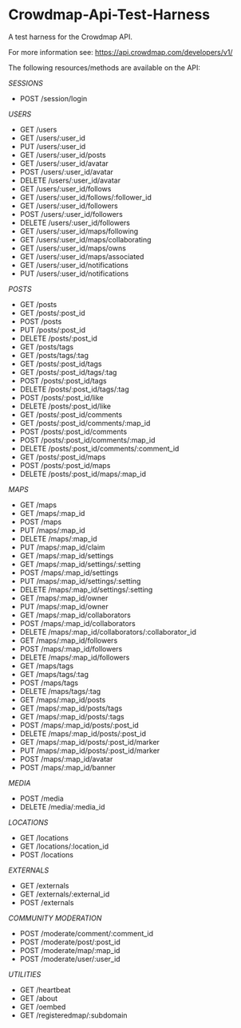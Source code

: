Crowdmap-Api-Test-Harness
=========================

A test harness for the Crowdmap API.

For more information see:
https://api.crowdmap.com/developers/v1/

The following resources/methods are available on the API:

*SESSIONS*
* POST /session/login

*USERS*
* GET /users
* GET /users/:user_id
* PUT /users/:user_id
* GET /users/:user_id/posts
* GET /users/:user_id/avatar
* POST /users/:user_id/avatar
* DELETE /users/:user_id/avatar
* GET /users/:user_id/follows
* GET /users/:user_id/follows/:follower_id
* GET /users/:user_id/followers
* POST /users/:user_id/followers
* DELETE /users/:user_id/followers
* GET /users/:user_id/maps/following
* GET /users/:user_id/maps/collaborating
* GET /users/:user_id/maps/owns
* GET /users/:user_id/maps/associated
* GET /users/:user_id/notifications
* PUT /users/:user_id/notifications

*POSTS*
* GET /posts
* GET /posts/:post_id
* POST /posts
* PUT /posts/:post_id
* DELETE /posts/:post_id
* GET /posts/tags
* GET /posts/tags/:tag
* GET /posts/:post_id/tags
* GET /posts/:post_id/tags/:tag
* POST /posts/:post_id/tags
* DELETE /posts/:post_id/tags/:tag
* POST /posts/:post_id/like
* DELETE /posts/:post_id/like
* GET /posts/:post_id/comments
* GET /posts/:post_id/comments/:map_id
* POST /posts/:post_id/comments
* POST /posts/:post_id/comments/:map_id
* DELETE /posts/:post_id/comments/:comment_id
* GET /posts/:post_id/maps
* POST /posts/:post_id/maps
* DELETE /posts/:post_id/maps/:map_id

*MAPS*
* GET /maps
* GET /maps/:map_id
* POST /maps
* PUT /maps/:map_id
* DELETE /maps/:map_id
* PUT /maps/:map_id/claim
* GET /maps/:map_id/settings
* GET /maps/:map_id/settings/:setting
* POST /maps/:map_id/settings
* PUT /maps/:map_id/settings/:setting
* DELETE /maps/:map_id/settings/:setting
* GET /maps/:map_id/owner
* PUT /maps/:map_id/owner
* GET /maps/:map_id/collaborators
* POST /maps/:map_id/collaborators
* DELETE /maps/:map_id/collaborators/:collaborator_id
* GET /maps/:map_id/followers
* POST /maps/:map_id/followers
* DELETE /maps/:map_id/followers
* GET /maps/tags
* GET /maps/tags/:tag
* POST /maps/tags
* DELETE /maps/tags/:tag
* GET /maps/:map_id/posts
* GET /maps/:map_id/posts/tags
* GET /maps/:map_id/posts/:tags
* POST /maps/:map_id/posts/:post_id
* DELETE /maps/:map_id/posts/:post_id
* GET /maps/:map_id/posts/:post_id/marker
* PUT /maps/:map_id/posts/:post_id/marker
* POST /maps/:map_id/avatar
* POST /maps/:map_id/banner

*MEDIA*
* POST /media
* DELETE /media/:media_id

*LOCATIONS*
* GET /locations
* GET /locations/:location_id
* POST /locations

*EXTERNALS*
* GET /externals
* GET /externals/:external_id
* POST /externals

*COMMUNITY MODERATION*
* POST /moderate/comment/:comment_id
* POST /moderate/post/:post_id
* POST /moderate/map/:map_id
* POST /moderate/user/:user_id

*UTILITIES*
* GET /heartbeat
* GET /about
* GET /oembed
* GET /registeredmap/:subdomain